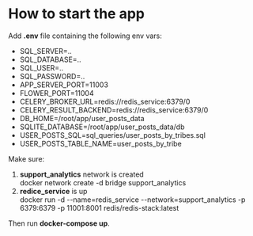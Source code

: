 # How to start the app

Add **.env** file containing the following env vars:
- SQL_SERVER=..
- SQL_DATABASE=..
- SQL_USER=..
- SQL_PASSWORD=..
- APP_SERVER_PORT=11003
- FLOWER_PORT=11004
- CELERY_BROKER_URL=redis://redis_service:6379/0
- CELERY_RESULT_BACKEND=redis://redis_service:6379/0
- DB_HOME=/root/app/user_posts_data
- SQLITE_DATABASE=/root/app/user_posts_data/db
- USER_POSTS_SQL=sql_queries/user_posts_by_tribes.sql
- USER_POSTS_TABLE_NAME=user_posts_by_tribe

Make sure:
1. <b>support_analytics</b> network is created<br>
    docker network create -d bridge support_analytics
2. <b>redice_service</b> is up<br>
    docker run -d --name=redis_service --network=support_analytics -p 6379:6379 -p 11001:8001 redis/redis-stack:latest

Then run <b>docker-compose up</b>.